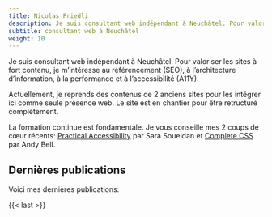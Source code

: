 ```yaml
---
title: Nicolas Friedli
description: Je suis consultant web indépendant à Neuchâtel. Pour valoriser les sites à fort contenu, je m’intéresse au référencement (SEO), à l’architecture d’information, à la performance et à l’accessibilité (A11Y).
subtitle: consultant web à Neuchâtel
weight: 10
---
```


Je suis consultant web indépendant à Neuchâtel. Pour valoriser les sites à fort contenu, je m’intéresse au référencement (SEO), à l’architecture d’information, à la performance et à l’accessibilité (A11Y).

Actuellement, je reprends des contenus de 2 anciens sites pour les intégrer ici comme seule présence web.
Le site est en chantier pour être retructuré complètement.

La formation continue est fondamentale.
Je vous conseille mes 2 coups de cœur récents: [Practical Accessibility](https://practical-accessibility.today/) par Sara Soueidan et [Complete CSS](https://piccalil.li/complete-css/) par Andy Bell.

## Dernières publications

Voici mes dernières publications:

{{< last >}}
